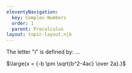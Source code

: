 ```yaml
---
eleventyNavigation:
  key: Complex Numbers
  order: 1
  parent: Precalculus
layout: topic-layout.njk
---
```


The letter "i" is defined by: ...

$\large{x = {-b \pm \sqrt{b^2-4ac} \over 2a}.}$
